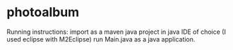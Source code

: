 # photoalbum

Running instructions:
import as a maven java project in java IDE of choice (I used eclipse with M2Eclipse)
run Main.java as a java application.

